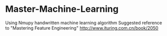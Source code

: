 # Master-Machine-Learning
Using Nmupy handwritten machine learning algorithm
Suggested reference to "Mastering Feature Engineering"
http://www.ituring.com.cn/book/2050
